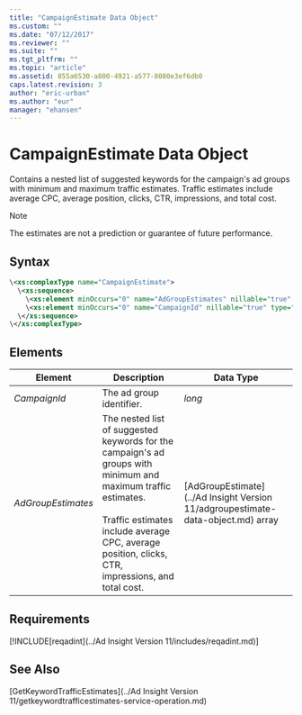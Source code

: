```yaml
---
title: "CampaignEstimate Data Object"
ms.custom: ""
ms.date: "07/12/2017"
ms.reviewer: ""
ms.suite: ""
ms.tgt_pltfrm: ""
ms.topic: "article"
ms.assetid: 855a6530-a800-4921-a577-8080e3ef6db0
caps.latest.revision: 3
author: "eric-urban"
ms.author: "eur"
manager: "ehansen"
---
```

# CampaignEstimate Data Object
Contains a nested list of suggested keywords for the campaign's ad groups with minimum and maximum traffic estimates. Traffic estimates include average CPC, average position, clicks, CTR, impressions, and total cost.

> [!NOTE]
> The estimates are not a prediction or guarantee of future performance.

## Syntax

```xml
\<xs:complexType name="CampaignEstimate">
  \<xs:sequence>
    \<xs:element minOccurs="0" name="AdGroupEstimates" nillable="true" type="tns:ArrayOfAdGroupEstimate"/>
    \<xs:element minOccurs="0" name="CampaignId" nillable="true" type="xs:long"/>
  \</xs:sequence>
\</xs:complexType>
```

## <a name="Elements"></a>Elements

|Element|Description|Data Type|
|-----------|---------------|-------------|
|*CampaignId*|The ad group identifier.|*long*|
|*AdGroupEstimates*|The nested list of suggested keywords for the campaign's ad groups with minimum and maximum traffic estimates.<br/><br/>Traffic estimates include average CPC, average position, clicks, CTR, impressions, and total cost.|[AdGroupEstimate](../Ad Insight Version 11/adgroupestimate-data-object.md) array|

## Requirements
[!INCLUDE[reqadint](../Ad Insight Version 11/includes/reqadint.md)]
## See Also
[GetKeywordTrafficEstimates](../Ad Insight Version 11/getkeywordtrafficestimates-service-operation.md)  
